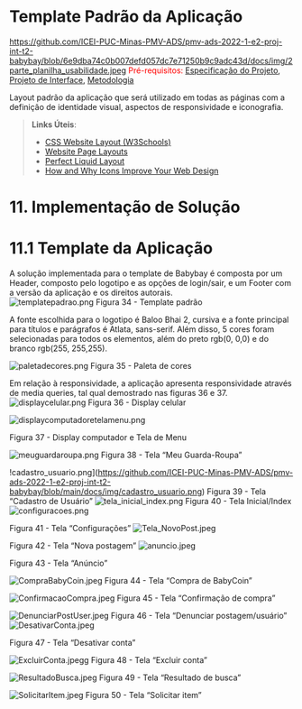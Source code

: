 # Template Padrão da Aplicação
https://github.com/ICEI-PUC-Minas-PMV-ADS/pmv-ads-2022-1-e2-proj-int-t2-babybay/blob/6e9dba74c0b007defd057dc7e71250b9c9adc43d/docs/img/2parte_planilha_usabilidade.jpeg
<span style="color:red">Pré-requisitos: <a href="2-Especificação do Projeto.md"> Especificação do Projeto</a></span>, <a href="3-Projeto de Interface.md"> Projeto de Interface</a>, <a href="4-Metodologia.md"> Metodologia</a>

Layout padrão da aplicação que será utilizado em todas as páginas com a definição de identidade visual, aspectos de responsividade e iconografia.

> **Links Úteis**:
>
> - [CSS Website Layout (W3Schools)](https://www.w3schools.com/css/css_website_layout.asp)
> - [Website Page Layouts](http://www.cellbiol.com/bioinformatics_web_development/chapter-3-your-first-web-page-learning-html-and-css/website-page-layouts/)
> - [Perfect Liquid Layout](https://matthewjamestaylor.com/perfect-liquid-layouts)
> - [How and Why Icons Improve Your Web Design](https://usabilla.com/blog/how-and-why-icons-improve-you-web-design/)




# 11. Implementação de Solução 
# 11.1 Template da Aplicação 
A solução implementada para o template de Babybay é composta por um Header, composto pelo logotipo e as opções de login/sair, e um Footer com a versão da aplicação e os direitos autorais.  
 ![templatepadrao.png](https://github.com/ICEI-PUC-Minas-PMV-ADS/pmv-ads-2022-1-e2-proj-int-t2-babybay/blob/9992444c532483d291235c584ffdf2368658a717/docs/img/templatepadrao.png)
Figura 34 - Template padrão 


A fonte escolhida para o logotipo é Baloo Bhai 2, cursiva e a fonte principal para títulos e parágrafos é Atlata, sans-serif.  Além disso, 5 cores foram selecionadas para todos os elementos, além do preto rgb(0, 0,0) e do branco rgb(255, 255,255). 

 ![paletadecores.png](https://github.com/ICEI-PUC-Minas-PMV-ADS/pmv-ads-2022-1-e2-proj-int-t2-babybay/blob/main/docs/img/paletadecores.png)
Figura 35 - Paleta de cores

Em relação à responsividade, a aplicação apresenta responsividade através de media queries, tal qual demostrado nas figuras 36 e 37.
 ![displaycelular.png](https://github.com/ICEI-PUC-Minas-PMV-ADS/pmv-ads-2022-1-e2-proj-int-t2-babybay/blob/main/docs/img/displaycelular.png)
Figura 36 - Display celular

 ![displaycomputadoretelamenu.png](https://github.com/ICEI-PUC-Minas-PMV-ADS/pmv-ads-2022-1-e2-proj-int-t2-babybay/blob/main/docs/img/displaycomputadoretelamenu.png)
 
Figura 37 - Display computador e Tela de Menu

 ![meuguardaroupa.png](https://github.com/ICEI-PUC-Minas-PMV-ADS/pmv-ads-2022-1-e2-proj-int-t2-babybay/blob/main/docs/img/meuguardaroupa.png)
Figura 38 - Tela “Meu Guarda-Roupa”


 !cadastro_usuario.png](https://github.com/ICEI-PUC-Minas-PMV-ADS/pmv-ads-2022-1-e2-proj-int-t2-babybay/blob/main/docs/img/cadastro_usuario.png)
Figura 39 - Tela “Cadastro de Usuário”
 ![tela_inicial_index.png](https://github.com/ICEI-PUC-Minas-PMV-ADS/pmv-ads-2022-1-e2-proj-int-t2-babybay/blob/main/docs/img/tela_inicial_index.png)
Figura 40 - Tela Inicial/Index
![configuracoes.png](https://github.com/ICEI-PUC-Minas-PMV-ADS/pmv-ads-2022-1-e2-proj-int-t2-babybay/blob/main/docs/img/configuracoes.png)
 
Figura 41 - Tela “Configurações”
![Tela_NovoPost.jpeg](https://github.com/ICEI-PUC-Minas-PMV-ADS/pmv-ads-2022-1-e2-proj-int-t2-babybay/blob/main/docs/img/Tela_NovoPost.jpeg)
 
Figura 42 - Tela “Nova postagem”
![anuncio.jpeg](https://github.com/ICEI-PUC-Minas-PMV-ADS/pmv-ads-2022-1-e2-proj-int-t2-babybay/blob/main/docs/img/anuncio.jpeg)
 
Figura 43 - Tela “Anúncio”

 ![CompraBabyCoin.jpeg](https://github.com/ICEI-PUC-Minas-PMV-ADS/pmv-ads-2022-1-e2-proj-int-t2-babybay/blob/main/docs/img/CompraBabyCoin.jpeg)
Figura 44 - Tela “Compra de BabyCoin”

 ![ConfirmacaoCompra.jpeg](https://github.com/ICEI-PUC-Minas-PMV-ADS/pmv-ads-2022-1-e2-proj-int-t2-babybay/blob/main/docs/img/ConfirmacaoCompra.jpeg)
Figura 45 - Tela “Confirmação de compra”

 ![DenunciarPostUser.jpeg](https://github.com/ICEI-PUC-Minas-PMV-ADS/pmv-ads-2022-1-e2-proj-int-t2-babybay/blob/main/docs/img/DenunciarPostUser.jpeg)
Figura 46 - Tela “Denunciar postagem/usuário”
![DesativarConta.jpeg](https://github.com/ICEI-PUC-Minas-PMV-ADS/pmv-ads-2022-1-e2-proj-int-t2-babybay/blob/main/docs/img/DesativarConta.jpeg)
 
Figura 47 - Tela “Desativar conta”

 ![ExcluirConta.jpegg](https://github.com/ICEI-PUC-Minas-PMV-ADS/pmv-ads-2022-1-e2-proj-int-t2-babybay/blob/main/docs/img/ExcluirConta.jpeg)
Figura 48 - Tela “Excluir conta”

 ![ResultadoBusca.jpeg](https://github.com/ICEI-PUC-Minas-PMV-ADS/pmv-ads-2022-1-e2-proj-int-t2-babybay/blob/main/docs/img/ResultadoBusca.jpeg)
Figura 49 - Tela “Resultado de busca”

 ![SolicitarItem.jpeg](https://github.com/ICEI-PUC-Minas-PMV-ADS/pmv-ads-2022-1-e2-proj-int-t2-babybay/blob/main/docs/img/SolicitarItem.jpeg)
Figura 50 - Tela “Solicitar item”

